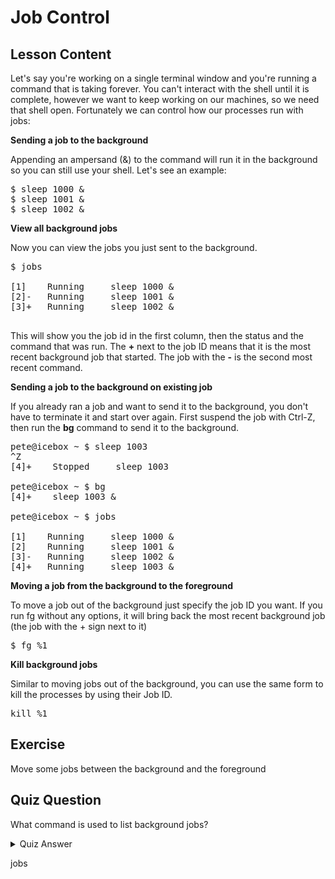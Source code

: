 # Job Control

## Lesson Content

Let's say you're working on a single terminal window and you're running a command that is taking forever. You can't interact with the shell until it is complete, however we want to keep working on our machines, so we need that shell open. Fortunately we can control how our processes run with jobs: 

<b>Sending a job to the background</b>

Appending an ampersand (&) to the command will run it in the background so you can still use your shell. Let's see an example:

<pre>$ sleep 1000 &
$ sleep 1001 &
$ sleep 1002 &
</pre>

<b>View all background jobs</b>

Now you can view the jobs you just sent to the background.

<pre>$ jobs

[1]    Running     sleep 1000 &
[2]-   Running     sleep 1001 &
[3]+   Running     sleep 1002 &

</pre>

This will show you the job id in the first column, then the status and the command that was run. The <b>+</b> next to the job ID means that it is the most recent background job that started. The job with the <b>-</b> is the second most recent command.

<b>Sending a job to the background on existing job</b>

If you already ran a job and want to send it to the background, you don't have to terminate it and start over again. First suspend the job with Ctrl-Z, then run the <b>bg</b> command to send it to the background.

<pre>
pete@icebox ~ $ sleep 1003
^Z
[4]+    Stopped     sleep 1003

pete@icebox ~ $ bg
[4]+    sleep 1003 &

pete@icebox ~ $ jobs

[1]    Running     sleep 1000 &
[2]    Running     sleep 1001 &
[3]-   Running     sleep 1002 &
[4]+   Running     sleep 1003 &
</pre>

<b>Moving a job from the background to the foreground</b>

To move a job out of the background just specify the job ID you want. If you run fg without any options, it will bring back the most recent background job (the job with the + sign next to it)

<pre>$ fg %1</pre>

<b>Kill background jobs</b>

Similar to moving jobs out of the background, you can use the same form to kill the processes by using their Job ID.

<pre>kill %1</pre>

## Exercise

Move some jobs between the background and the foreground

## Quiz Question

What command is used to list background jobs?

<details>
    <summary>Quiz Answer</summary>
</details>

jobs
